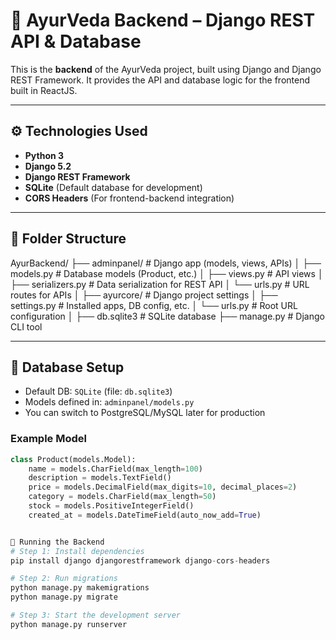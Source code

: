 
# 🧠 AyurVeda Backend – Django REST API & Database

This is the **backend** of the AyurVeda project, built using Django and Django REST Framework. It provides the API and database logic for the frontend built in ReactJS.

---

## ⚙️ Technologies Used

- **Python 3**
- **Django 5.2**
- **Django REST Framework**
- **SQLite** (Default database for development)
- **CORS Headers** (For frontend-backend integration)

---

## 📁 Folder Structure
AyurBackend/
├── adminpanel/ # Django app (models, views, APIs)
│ ├── models.py # Database models (Product, etc.)
│ ├── views.py # API views
│ ├── serializers.py # Data serialization for REST API
│ └── urls.py # URL routes for APIs
│
├── ayurcore/ # Django project settings
│ ├── settings.py # Installed apps, DB config, etc.
│ └── urls.py # Root URL configuration
│
├── db.sqlite3 # SQLite database
├── manage.py # Django CLI tool


---

## 🔢 Database Setup

- Default DB: `SQLite` (file: `db.sqlite3`)
- Models defined in: `adminpanel/models.py`
- You can switch to PostgreSQL/MySQL later for production

### Example Model

```python
class Product(models.Model):
    name = models.CharField(max_length=100)
    description = models.TextField()
    price = models.DecimalField(max_digits=10, decimal_places=2)
    category = models.CharField(max_length=50)
    stock = models.PositiveIntegerField()
    created_at = models.DateTimeField(auto_now_add=True)


🚀 Running the Backend
# Step 1: Install dependencies
pip install django djangorestframework django-cors-headers

# Step 2: Run migrations
python manage.py makemigrations
python manage.py migrate

# Step 3: Start the development server
python manage.py runserver


